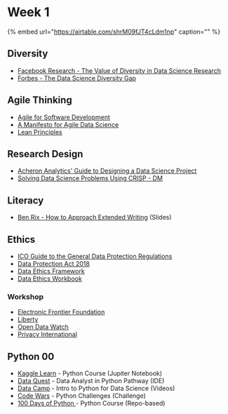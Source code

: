 # Week 1

{% embed url="https://airtable.com/shrM09fJT4cLdm1np" caption="" %}

## Diversity

* [Facebook Research - The Value of Diversity in Data Science Research](https://research.fb.com/the-value-of-diversity-in-data-science-research/)
* [Forbes - The Data Science Diversity Gap](https://www.forbes.com/sites/priceonomics/2017/09/28/the-data-science-diversity-gap/#4ccb99875f58)

## Agile Thinking

* [Agile for Software Development](http://agilemanifesto.org)
* [A Manifesto for Agile Data Science](https://www.oreilly.com/ideas/a-manifesto-for-agile-data-science)
* [Lean Principles](https://www.lean.org/WhatsLean/Principles.cfm)

## Research Design

* [Acheron Analytics' Guide to Designing a Data Science Project](http://www.acheronanalytics.com/acheron-blog/a-guide-to-designing-a-data-science-project)
* [Solving Data Science Problems Using CRISP - DM](https://www.kaggle.com/ananta/solving-data-science-problems-using-crisp-dm/notebook)

## Literacy

* [Ben Rix - How to Approach Extended Writing](https://docs.google.com/presentation/d/1Yq2tbFxYOKlBdnjOcpSAkf9tIearRTOJJ_EpgmPiLjU/edit?usp=sharing) \(Slides\)

## Ethics

* [ICO Guide to the General Data Protection Regulations](https://ico.org.uk/for-organisations/guide-to-the-general-data-protection-regulation-gdpr/)
* [Data Protection Act 2018](http://www.legislation.gov.uk/ukpga/2018/12/contents/enacted)
* [Data Ethics Framework](https://www.gov.uk/government/publications/data-ethics-framework/data-ethics-framework)
* [Data Ethics Workbook](https://www.gov.uk/government/publications/data-ethics-workbook/data-ethics-workbook)

### Workshop

* [Electronic Frontier Foundation](https://www.eff.org/work)
* [Liberty](https://www.libertyhumanrights.org.uk/campaigning)
* [Open Data Watch](https://opendatawatch.com/our-work/)
* [Privacy International](https://privacyinternational.org/what-we-do)

## Python 00

* [Kaggle Learn](https://www.kaggle.com/learn/python) - Python Course \(Jupiter Notebook\)
* [Data Quest](https://www.dataquest.io) - Data Analyst in Python Pathway \(IDE\)
* [Data Camp](https://www.datacamp.com/courses/intro-to-python-for-data-science) - Intro to Python for Data Science \(Videos\)
* [Code Wars](https://www.codewars.com/?language=python) - Python Challenges \(Challenge\)
* [100 Days of Python ](https://github.com/talkpython/100daysofcode-with-python-course)- Python Course \(Repo-based\)

